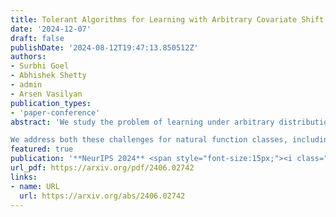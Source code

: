 ```yaml
---
title: Tolerant Algorithms for Learning with Arbitrary Covariate Shift
date: '2024-12-07'
draft: false
publishDate: '2024-08-12T19:47:13.850512Z'
authors:
- Surbhi Goel
- Abhishek Shetty
- admin
- Arsen Vasilyan
publication_types:
- 'paper-conference'
abstract: 'We study the problem of learning under arbitrary distribution shift, where the learner is trained on a labeled set from one distribution but evaluated on a different, potentially adversarially generated test distribution. We focus on two frameworks: PQ learning [GKKM20], allowing abstention on adversarially generated parts of the test distribution, and TDS learning [KSV24b], permitting abstention on the entire test distribution if distribution shift is detected. All prior known algorithms either rely on learning primitives that are computationally hard even for simple function classes, or end up abstaining entirely even in the presence of a tiny amount of distribution shift.

We address both these challenges for natural function classes, including intersections of halfspaces and decision trees, and standard training distributions, including Gaussians. For PQ learning, we give efficient learning algorithms, while for TDS learning, our algorithms can tolerate moderate amounts of distribution shift. At the core of our approach is an improved analysis of spectral outlier-removal techniques from learning with nasty noise. Our analysis can (1) handle arbitrarily large fraction of outliers, which is crucial for handling arbitrary distribution shifts, and (2) obtain stronger bounds on polynomial moments of the distribution after outlier removal, yielding new insights into polynomial regression under distribution shifts. Lastly, our techniques lead to novel results for tolerant testable learning [RV23], and learning with nasty noise.'
featured: true
publication: '**NeurIPS 2024** <span style="font-size:15px;"><i class="fa-solid fa-star"></i></span> ***Spotlight***'
url_pdf: https://arxiv.org/pdf/2406.02742
links:
- name: URL
  url: https://arxiv.org/abs/2406.02742
---
```


